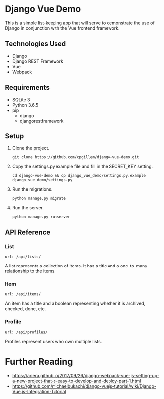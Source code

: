 # Django Vue Demo

This is a simple list-keeping app that will serve to demonstrate the use of Django in conjunction with the Vue frontend framework.

## Technologies Used

- Django
- Django REST Framework
- Vue
- Webpack

## Requirements

- SQLite 3
- Python 3.6.5
- pip
    - django
    - djangorestframework

## Setup

1. Clone the project.

   `git clone https://github.com/cpgillem/django-vue-demo.git`

1. Copy the settings.py.example file and fill in the SECRET_KEY setting.

   `cd django-vue-demo && cp django_vue_demo/settings.py.example django_vue_demo/settings.py`

1. Run the migrations.

   `python manage.py migrate`

1. Run the server.

   `python manage.py runserver`

## API Reference

### List
`url: /api/lists/`

A list represents a collection of items. It has a title and a one-to-many relationship to the items.

### Item
`url: /api/items/`

An item has a title and a boolean representing whether it is archived, checked, done, etc.

### Profile
`url: /api/profiles/`

Profiles represent users who own multiple lists.

# Further Reading

- https://ariera.github.io/2017/09/26/django-webpack-vue-js-setting-up-a-new-project-that-s-easy-to-develop-and-deploy-part-1.html
- https://github.com/michaelbukachi/django-vuejs-tutorial/wiki/Django-Vue.js-Integration-Tutorial
